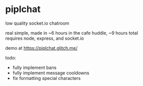 # piplchat
low quality socket.io chatroom  
  
real simple, made in ~6 hours in the cafe huddle, ~9 hours total  
requires node, express, and socket.io  
  
demo at https://piplchat.glitch.me/  

todo:
- fully implement bans
- fully implement message cooldowns
- fix formatting special characters
